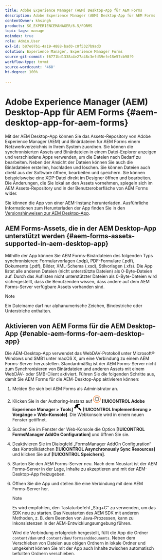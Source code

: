 ```yaml
---
title: Adobe Experience Manager (AEM) Desktop-App für AEM Forms
description: Adobe Experience Manager (AEM) Desktop-App für AEM Forms
contentOwner: khsingh
products: SG_EXPERIENCEMANAGER/6.5/FORMS
topic-tags: manage
noindex: true
role: Admin,User
exl-id: b87e07b1-4a19-4888-bad0-c0f5327b9ad3
solution: Experience Manager, Experience Manager Forms
source-git-commit: f6771bd1338a4e27a48c3efd39efe18e57cb98f9
workflow-type: tm+mt
source-wordcount: '468'
ht-degree: 100%

---
```


# Adobe Experience Manager (AEM) Desktop-App für AEM Forms {#aem-desktop-app-for-aem-forms}

Mit der AEM Desktop-App können Sie das Assets-Repository von Adobe Experience Manager (AEM) und Binärdateien für AEM Forms einem Netzwerkverzeichnis in Ihrem System zuordnen. Sie können die synchronisierten Assets und Binärdateien in einem Datei-Explorer anzeigen und verschiedene Apps verwenden, um die Dateien nach Bedarf zu bearbeiten. Neben der Ansicht der Dateien können Sie auch die Binärdateien erstellen, hochladen und löschen. Sie können Dateien auch direkt aus der Software öffnen, bearbeiten und speichern. Sie können beispielsweise eine XDP-Datei direkt im Designer öffnen und bearbeiten. Die Änderungen, die Sie lokal an den Assets vornehmen, spiegeln sich im AEM Assets-Repository und in der Benutzeroberfläche von AEM Forms wider.

Sie können die App von einer AEM-Instanz herunterladen. Ausführliche Informationen zum Herunterladen der App finden Sie in den [Versionshinweisen zur AEM Desktop-App](https://experienceleague.adobe.com/docs/experience-manager-desktop-app/using/release-notes.html?lang=de).

## AEM Forms-Assets, die in der AEM Desktop-App unterstützt werden {#aem-forms-assets-supported-in-aem-desktop-app}

Mithilfe der App können Sie AEM Forms-Binärdateien des folgenden Typs synchronisieren: Formularvorlagen (.xdp), PDF-Formulare (.pdf), Dokumente (.pdf), Bilder, XML-Schema (.xsd), Stilvorlagen (.xfs). Die App listet alle anderen Dateien (nicht unterstützte Dateien) als 0-Byte-Dateien auf. Durch das Auflisten nicht unterstützter Dateien als 0-Byte-Dateien wird sichergestellt, dass die Benutzenden wissen, dass andere auf dem AEM Forms-Server verfügbare Assets vorhanden sind.

>[!NOTE]
>
>Ein Dateiname darf nur alphanumerische Zeichen, Bindestriche oder Unterstriche enthalten.

## Aktivieren von AEM Forms für die AEM Desktop-App {#enable-aem-forms-for-aem-desktop-app}

Die AEM-Desktop-App verwendet das WebDAV-Protokoll unter Microsoft® Windows und SMB1 unter macOS X, um eine Verbindung zu einem AEM Forms-Server herzustellen. Standardmäßig ist der AEM Forms-Server nicht zum Synchronisieren von Binärdateien und anderen Assets mit einem WebDAV- oder SMB-Client aktiviert. Führen Sie die folgenden Schritte aus, damit Sie AEM Forms für die AEM-Desktop-App aktivieren können:

1. Melden Sie sich bei AEM Forms als Administrator an.
1. Klicken Sie in der Authoring-Instanz auf ![adobeexperiencemanager](assets/adobeexperiencemanager.png) **[!UICONTROL Adobe Experience Manager > Tools]** ![Hammer](assets/hammer.png) **[!UICONTROL Implementierung > Vorgänge > Web-Konsole]**. Die Webkonsole wird in einem neuen Fenster geöffnet.
1. Suchen Sie im Fenster der Web-Konsole die Option **[!UICONTROL FormsManager AddOn Configuration]** und öffnen Sie sie.
1. Deaktivieren Sie im Dialogfeld „FormsManager AddOn Configuration“ das Kontrollkästchen **[!UICONTROL Asynchronously Sync Resources]** und klicken Sie auf **[!UICONTROL Speichern]**.
1. Starten Sie den AEM Forms-Server neu. Nach dem Neustart ist der AEM Forms-Server in der Lage, Inhalte zu akzeptieren und mit der AEM-Desktop-App freizugeben.
1. Öffnen Sie die App und stellen Sie eine Verbindung mit dem AEM Forms-Server her.

   >[!NOTE]
   >
   > Es wird empfohlen, den Tastaturbefehl „Strg+C“ zu verwenden, um das SDK neu zu starten. Das Neustarten des AEM SDK mit anderen Methoden, z. B. dem Beenden von Java-Prozessen, kann zu Inkonsistenzen in der AEM-Entwicklungsumgebung führen.

   Wird die Verbindung erfolgreich hergestellt, füllt die App die Ordner `content/dam` und `content/dam/formsanddocuments`. Neben dem Verschieben von Dateien aus obigen Ordnern in lokale Ordner und umgekehrt können Sie mit der App auch Inhalte zwischen automatisch befüllten Ordnern verschieben.
